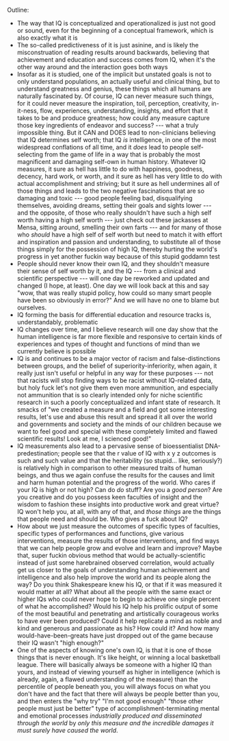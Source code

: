 Outline:
* The way that IQ is conceptualized and operationalized is just not good or sound, even for the beginning of a conceptual framework, which is also
    exactly what it is
* The so-called predictiveness of it is just asinine, and is likely the misconstruation of reading results around backwards, believing that
    achievement and education and success comes from IQ, when it's the other way around and the interaction goes both ways
* Insofar as it is studied, one of the implicit but unstated goals is not to only understand populations, an actually useful and clinical thing, but
    to understand greatness and genius, these things which all humans are naturally fascinated by. Of course, IQ can never measure such things, for it
    could never measure the inspiration, toil, perception, creativity, in-it-ness, flow, experiences, understanding, insights, and effort that it
    takes to be and produce greatness; how could any measure capture those key ingredients of endeavor and success? --- what a truly impossible thing.
    But it CAN and DOES lead to non-clinicians believing that IQ determines self worth; that IQ _is_ intelligence, in one of the most widespread
    conflations of all time, and it _does_ lead to people self-selecting from the game of life in a way that is probably the most magnificent and
    damaging self-own in human history. Whatever IQ measures, it sure as hell has little to do with happiness, goodness, decency, hard work, or worth,
    and it sure as hell has very little to do with actual accomplishment and striving; but it sure as hell undermines all of those things and leads to
    the two negative fascinations that are so damaging and toxic --- good people feeling bad, disqualifying themselves, avoiding dreams, setting their
    goals and sights lower --- and the opposite, of those who really shouldn't have such a high self worth having a high self worth --- just check out
    these jackasses at Mensa, sitting around, smelling their own farts --- and for many of those who _should_ have a high self of self worth but need
    to match it with effort and inspiration and passion and understanding, to substitute all of those things simply for the possession of high IQ,
    thereby hurting the world's progress in yet another fuckin way because of this stupid goddamn test
* People should never know their own IQ, and they shouldn't measure their sense of self worth by it, and the IQ --- from a clinical and scientific
    perspective --- will one day be reworked and updated and changed (I hope, at least). One day we will look back at this and say "wow, that was
    really stupid policy, how could so many smart people have been so obviously in error?" And we will have no one to blame but ourselves.
* IQ forming the basis for differential education and resource tracks is, understandably, problematic
* IQ changes over time, and I believe research will one day show that the human intelligence is far more flexible and responsive to certain kinds of
    experiences and types of thought and functions of mind than we currently believe is possible
* IQ is and continues to be a major vector of racism and false-distinctions between groups, and the belief of superiority-inferiority, when again, it
    really just isn't useful or helpful in any way for these purposes --- not that racists will stop finding ways to be racist without IQ-related
    data, but holy fuck let's not give them even more ammunition, and especially not ammunition that is so clearly intended only for niche scientific
    research in such a poorly conceptualized and infant state of research. It smacks of "we created a measure and a field and got some interesting
    results, let's use and abuse this result and spread it all over the world and governments and society and the minds of our children because we
    want to feel good and special with these completely limited and flawed scientific results! Look at me, I scienced good!" 
* IQ measurements also lead to a pervasive sense of bioessentialist DNA-predestination; people see that the r value of IQ with x y z outcomes is such
    and such value and that the heritability (so stupid... like, seriously?) is relatively high in comparison to other measured traits of human
    beings, and thus we again confuse the results for the causes and limit and harm human potential and the progress of the world. Who cares if your
    IQ is high or not high? Can do _do_ stuff? Are you a _good person_? Are you creative and do you possess keen faculties of insight and the wisdom
    to fashion these insights into productive work and great virtue? IQ won't help you, at all, with any of that, and _those things_ are the things
    that people need and should be. Who gives a fuck about IQ?
* How about we just measure the outcomes of specific types of faculties, specific types of performances and functions, give various interventions,
    measure the results of those interventions, and find ways that we can help people grow and evolve and learn and improve? Maybe that, super fuckin
    obvious method that would be actually-scientific instead of just some harebrained observed correlation, would actually get us closer to the goals
    of understanding human achievement and intelligence and also help improve the world and its people along the way? Do you think Shakespeare knew
    his IQ, or that if it was measured it would matter at all? What about all the people with the same exact or higher IQs who could never hope to
    begin to achieve one single percent of what he accomplished? Would his IQ help his prolific output of some of the most beautiful and penetrating
    and artistically courageous works to have ever been produced? Could it help replicate a mind as noble and kind and generous and passionate as his?
    How could it? And how many would-have-been-greats have just dropped out of the game because their IQ wasn't "high enough?" 
* One of the aspects of knowing one's own IQ, is that it is one of those things that is never enough. It's like height, or winning a local basketball
    league. There will basically always be someone with a higher IQ than yours, and instead of viewing yourself as higher in intelligence (which is
    already, again, a flawed understanding of the measure) than the percentile of people beneath you, you will always focus on what you don't have and
    the fact that there will always be people better than you, and then enters the "why try" "I'm not good enough" "those other people must just be
    better" type of accomplishment-terminating mental and emotional processes _industrially produced and disseminated through the world_ by _only this
    measure and the incredible damages it must surely have caused the world_. 















